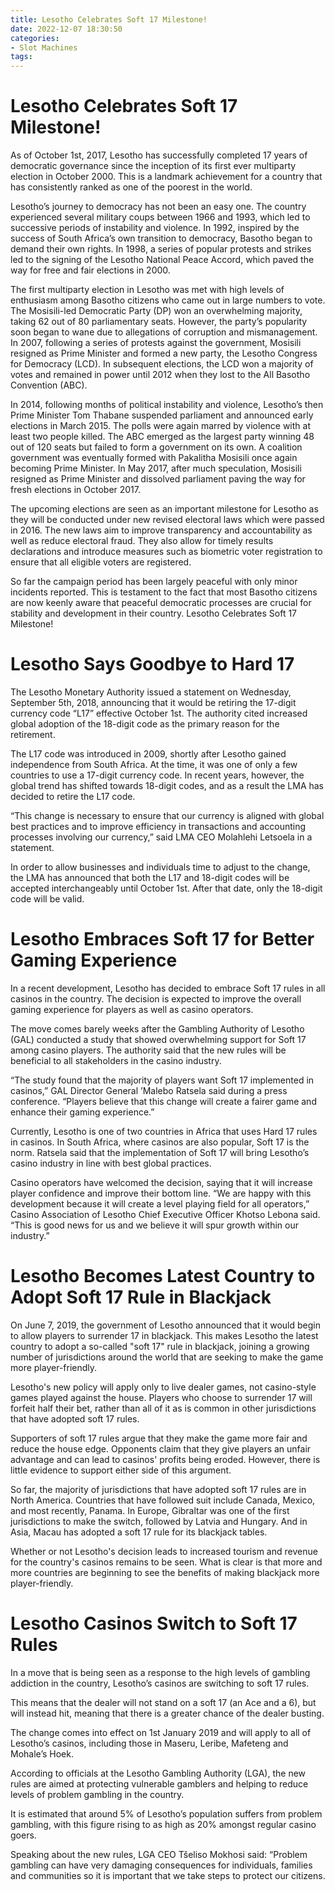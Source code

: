 ```yaml
---
title: Lesotho Celebrates Soft 17 Milestone!
date: 2022-12-07 18:30:50
categories:
- Slot Machines
tags:
---
```



#  Lesotho Celebrates Soft 17 Milestone!

As of October 1st, 2017, Lesotho has successfully completed 17 years of democratic governance since the inception of its first ever multiparty election in October 2000. This is a landmark achievement for a country that has consistently ranked as one of the poorest in the world.

Lesotho’s journey to democracy has not been an easy one. The country experienced several military coups between 1966 and 1993, which led to successive periods of instability and violence. In 1992, inspired by the success of South Africa’s own transition to democracy, Basotho began to demand their own rights. In 1998, a series of popular protests and strikes led to the signing of the Lesotho National Peace Accord, which paved the way for free and fair elections in 2000.

The first multiparty election in Lesotho was met with high levels of enthusiasm among Basotho citizens who came out in large numbers to vote. The Mosisili-led Democratic Party (DP) won an overwhelming majority, taking 62 out of 80 parliamentary seats. However, the party’s popularity soon began to wane due to allegations of corruption and mismanagement. In 2007, following a series of protests against the government, Mosisili resigned as Prime Minister and formed a new party, the Lesotho Congress for Democracy (LCD). In subsequent elections, the LCD won a majority of votes and remained in power until 2012 when they lost to the All Basotho Convention (ABC).

In 2014, following months of political instability and violence, Lesotho’s then Prime Minister Tom Thabane suspended parliament and announced early elections in March 2015. The polls were again marred by violence with at least two people killed. The ABC emerged as the largest party winning 48 out of 120 seats but failed to form a government on its own. A coalition government was eventually formed with Pakalitha Mosisili once again becoming Prime Minister. In May 2017, after much speculation, Mosisili resigned as Prime Minister and dissolved parliament paving the way for fresh elections in October 2017.

The upcoming elections are seen as an important milestone for Lesotho as they will be conducted under new revised electoral laws which were passed in 2016. The new laws aim to improve transparency and accountability as well as reduce electoral fraud. They also allow for timely results declarations and introduce measures such as biometric voter registration to ensure that all eligible voters are registered.

So far the campaign period has been largely peaceful with only minor incidents reported. This is testament to the fact that most Basotho citizens are now keenly aware that peaceful democratic processes are crucial for stability and development in their country. Lesotho Celebrates Soft 17 Milestone!

#  Lesotho Says Goodbye to Hard 17

The Lesotho Monetary Authority issued a statement on Wednesday, September 5th, 2018, announcing that it would be retiring the 17-digit currency code “L17” effective October 1st. The authority cited increased global adoption of the 18-digit code as the primary reason for the retirement.

The L17 code was introduced in 2009, shortly after Lesotho gained independence from South Africa. At the time, it was one of only a few countries to use a 17-digit currency code. In recent years, however, the global trend has shifted towards 18-digit codes, and as a result the LMA has decided to retire the L17 code.

“This change is necessary to ensure that our currency is aligned with global best practices and to improve efficiency in transactions and accounting processes involving our currency,” said LMA CEO Molahlehi Letsoela in a statement.

In order to allow businesses and individuals time to adjust to the change, the LMA has announced that both the L17 and 18-digit codes will be accepted interchangeably until October 1st. After that date, only the 18-digit code will be valid.

#  Lesotho Embraces Soft 17 for Better Gaming Experience

In a recent development, Lesotho has decided to embrace Soft 17 rules in all casinos in the country. The decision is expected to improve the overall gaming experience for players as well as casino operators.

The move comes barely weeks after the Gambling Authority of Lesotho (GAL) conducted a study that showed overwhelming support for Soft 17 among casino players. The authority said that the new rules will be beneficial to all stakeholders in the casino industry.

“The study found that the majority of players want Soft 17 implemented in casinos,” GAL Director General ’Malebo Ratsela said during a press conference. “Players believe that this change will create a fairer game and enhance their gaming experience.”

Currently, Lesotho is one of two countries in Africa that uses Hard 17 rules in casinos. In South Africa, where casinos are also popular, Soft 17 is the norm. Ratsela said that the implementation of Soft 17 will bring Lesotho’s casino industry in line with best global practices.

Casino operators have welcomed the decision, saying that it will increase player confidence and improve their bottom line. “We are happy with this development because it will create a level playing field for all operators,” Casino Association of Lesotho Chief Executive Officer Khotso Lebona said. “This is good news for us and we believe it will spur growth within our industry.”

#  Lesotho Becomes Latest Country to Adopt Soft 17 Rule in Blackjack 

On June 7, 2019, the government of Lesotho announced that it would begin to allow players to surrender 17 in blackjack. This makes Lesotho the latest country to adopt a so-called "soft 17" rule in blackjack, joining a growing number of jurisdictions around the world that are seeking to make the game more player-friendly. 

Lesotho's new policy will apply only to live dealer games, not casino-style games played against the house. Players who choose to surrender 17 will forfeit half their bet, rather than all of it as is common in other jurisdictions that have adopted soft 17 rules. 

Supporters of soft 17 rules argue that they make the game more fair and reduce the house edge. Opponents claim that they give players an unfair advantage and can lead to casinos' profits being eroded. However, there is little evidence to support either side of this argument. 

So far, the majority of jurisdictions that have adopted soft 17 rules are in North America. Countries that have followed suit include Canada, Mexico, and most recently, Panama. In Europe, Gibraltar was one of the first jurisdictions to make the switch, followed by Latvia and Hungary. And in Asia, Macau has adopted a soft 17 rule for its blackjack tables. 

Whether or not Lesotho's decision leads to increased tourism and revenue for the country's casinos remains to be seen. What is clear is that more and more countries are beginning to see the benefits of making blackjack more player-friendly.

#  Lesotho Casinos Switch to Soft 17 Rules

In a move that is being seen as a response to the high levels of gambling addiction in the country, Lesotho’s casinos are switching to soft 17 rules.

This means that the dealer will not stand on a soft 17 (an Ace and a 6), but will instead hit, meaning that there is a greater chance of the dealer busting.

The change comes into effect on 1st January 2019 and will apply to all of Lesotho’s casinos, including those in Maseru, Leribe, Mafeteng and Mohale’s Hoek.

According to officials at the Lesotho Gambling Authority (LGA), the new rules are aimed at protecting vulnerable gamblers and helping to reduce levels of problem gambling in the country.

It is estimated that around 5% of Lesotho’s population suffers from problem gambling, with this figure rising to as high as 20% amongst regular casino goers.

Speaking about the new rules, LGA CEO Tšeliso Mokhosi said: “Problem gambling can have very damaging consequences for individuals, families and communities so it is important that we take steps to protect our citizens.

